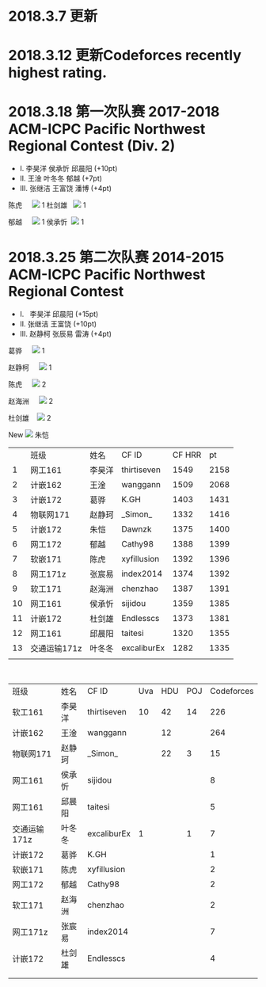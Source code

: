 # 2018.3.7 更新
# 2018.3.12 更新Codeforces recently highest rating.
# 2018.3.18 第一次队赛 2017-2018 ACM-ICPC Pacific Northwest Regional Contest (Div. 2)
- I.   李昊洋 侯承忻 邱晨阳 (+10pt)
- II.  王淦   叶冬冬 郁越 (+7pt)
- III. 张继洁 王富饶 潘博 (+4pt)

 陈虎     ![](http://latex.codecogs.com/gif.latex?\\color{Red}\downarrow)  1
 杜剑雄   ![](http://latex.codecogs.com/gif.latex?\\color{Red}\downarrow)   1
 
 郁越        ![](http://latex.codecogs.com/gif.latex?\\color{Green}\uparrow)  1
 侯承忻   ![](http://latex.codecogs.com/gif.latex?\\color{Green}\uparrow)   1
# 2018.3.25 第二次队赛 2014-2015 ACM-ICPC Pacific Northwest Regional Contest
- I.   李昊洋 邱晨阳 (+15pt)
- II.  张继洁 王富饶 (+10pt)
- III. 赵静柯 张辰易 雷涛 (+4pt)

葛骅        ![](http://latex.codecogs.com/gif.latex?\\color{Green}\uparrow)  1

赵静柯     ![](http://latex.codecogs.com/gif.latex?\\color{Red}\downarrow)  1

陈虎     ![](http://latex.codecogs.com/gif.latex?\\color{Red}\downarrow)  2

赵海洲     ![](http://latex.codecogs.com/gif.latex?\\color{Red}\downarrow)  2

杜剑雄    ![](http://latex.codecogs.com/gif.latex?\\color{Red}\downarrow)  2

New   ![](http://latex.codecogs.com/gif.latex?\\color{Red}\rightarrow)  朱恺
<table>
   <tr>
      <td></td>
      <td>班级</td>
      <td>姓名</td>
      <td>CF ID</td>
      <td>CF HRR</td>
      <td>pt</td>
   </tr>
   <tr>
      <td>1</td>
      <td>网工161</td>
      <td>李昊洋</td>
      <td>thirtiseven</td>
      <td>1549</td>
      <td>2158</td>
   </tr>
   <tr>
      <td>2</td>
      <td>计嵌162</td>
      <td>王淦</td>
      <td>wanggann</td>
      <td>1509</td>
      <td>2068</td>
   </tr>
   <tr>
      <td>3</td>
      <td>计嵌172</td>
      <td>葛骅</td>
      <td>K.GH</td>
      <td>1403</td>
      <td>1431</td>
   </tr>
   <tr>
      <td>4</td>
      <td>物联网171</td>
      <td>赵静珂 </td>
      <td>_Simon_</td>
      <td>1332</td>
      <td>1416</td>
   </tr>
   <tr>
      <td>5</td>
      <td>计嵌172</td>
      <td>朱恺</td>
      <td>Dawnzk</td>
      <td>1375</td>
      <td>1400</td>
   </tr>
   <tr>
      <td>6</td>
      <td>网工172</td>
      <td>郁越</td>
      <td>Cathy98</td>
      <td>1388</td>
      <td>1399</td>
   </tr>
   <tr>
      <td>7</td>
      <td>软嵌171</td>
      <td>陈虎</td>
      <td>xyfillusion</td>
      <td>1392</td>
      <td>1396</td>
   </tr>
   <tr>
      <td>8</td>
      <td>网工171z</td>
      <td>张宸易</td>
      <td>index2014</td>
      <td>1374</td>
      <td>1392</td>
   </tr>
   <tr>
      <td>9</td>
      <td>软工171</td>
      <td>赵海洲</td>
      <td>chenzhao</td>
      <td>1387</td>
      <td>1391</td>
   </tr>
   <tr>
      <td>10</td>
      <td>网工161</td>
      <td>侯承忻</td>
      <td>sijidou</td>
      <td>1359</td>
      <td>1385</td>
   </tr>
   <tr>
      <td>11</td>
      <td>计嵌172</td>
      <td>杜剑雄</td>
      <td>Endlesscs</td>
      <td>1373</td>
      <td>1381</td>
   </tr>
   <tr>
      <td>12</td>
      <td>网工161</td>
      <td>邱晨阳</td>
      <td>taitesi</td>
      <td>1320</td>
      <td>1355</td>
   </tr>
   <tr>
      <td>13</td>
      <td>交通运输171z</td>
      <td>叶冬冬</td>
      <td>excaliburEx</td>
      <td>1282</td>
      <td>1335</td>
   </tr>
   <tr>
      <td></td>
   </tr>
</table>
<table align="center">
  <tr>
    <td>班级</td>
    <td>姓名</td>
    <td>CF ID</td>
    <td>Uva</td>
    <td>HDU</td>
    <td>POJ</td>
    <td>Codeforces</td>
  </tr>
  <tr>
    <td>软工161</td>
    <td>李昊洋</td>
    <td>thirtiseven</td>
    <td>10</td>
    <td>42</td>
    <td>14</td>
    <td>226</td>
  </tr>
  <tr>
    <td>计嵌162</td>
    <td>王淦</td>
    <td>wanggann</td>
    <td></td>
    <td>12</td>
    <td></td>
    <td>264</td>
  </tr>
  <tr>
    <td>物联网171</td>
    <td>赵静珂 </td>
    <td>_Simon_</td>
    <td></td>
    <td>22</td>
    <td>3</td>
    <td>15</td>
  </tr>
  <tr>
    <td>网工161</td>
    <td>侯承忻</td>
    <td>sijidou</td>
    <td></td>
    <td></td>
    <td></td>
    <td>8</td>
  </tr>
  <tr>
    <td>网工161</td>
    <td>邱晨阳</td>
    <td>taitesi</td>
    <td></td>
    <td></td>
    <td></td>
    <td>5</td>
  </tr>
  <tr>
    <td>交通运输171z</td>
    <td>叶冬冬</td>
    <td>excaliburEx</td>
    <td>1</td>
    <td></td>
    <td>1</td>
    <td>7</td>
  </tr>
  <tr>
    <td>计嵌172</td>
    <td>葛骅</td>
    <td>K.GH</td>
    <td></td>
    <td></td>
    <td></td>
    <td>1</td>
  </tr>
  <tr>
    <td>软嵌171</td>
    <td>陈虎</td>
    <td>xyfillusion</td>
    <td></td>
    <td></td>
    <td></td>
    <td>2</td>
  </tr>
  <tr>
    <td>网工172</td>
    <td>郁越</td>
    <td>Cathy98</td>
    <td></td>
    <td></td>
    <td></td>
    <td>2</td>
  </tr>
  <tr>
    <td>软工171</td>
    <td>赵海洲</td>
    <td>chenzhao</td>
    <td></td>
    <td></td>
    <td></td>
    <td>2</td>
  </tr>
  <tr>
    <td>网工171z</td>
    <td>张宸易</td>
    <td>index2014</td>
    <td></td>
    <td></td>
    <td></td>
    <td>7</td>
  </tr>
  <tr>
    <td>计嵌172</td>
    <td>杜剑雄</td>
    <td>Endlesscs</td>
    <td></td>
    <td></td>
    <td></td>
    <td>4</td>
  </tr>
  <tr>
    <td></td>
  </tr>
  <tr>
    <td></td>
  </tr>
</table>
